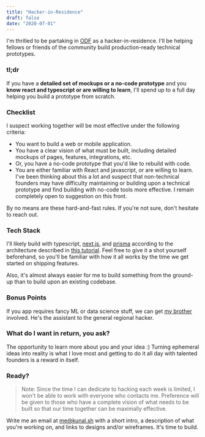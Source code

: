 ```yaml
---
title: "Hacker-in-Residence"
draft: false
date: "2020-07-01"
---
```


I'm thrilled to be partaking in [ODF](https://www.beondeck.com/) as a hacker-in-residence. I'll be helping fellows or friends of the community build production-ready technical prototypes.

### tl;dr

If you have a **detailed set of mockups or a no-code prototype** and you **know react and typescript or are willing to learn**, I'll spend up to a full day helping you build a prototype from scratch.

### Checklist

I suspect working together will be most effective under the following criteria:

- You want to build a web or mobile application.
- You have a clear vision of what must be built, including detailed mockups of pages, features, integrations, etc.
- Or, you have a no-code prototype that you'd like to rebuild with code.
- You are either familiar with React and javascript, or are willing to learn. I've been thinking about this a lot and suspect that non-technical founders may have difficulty maintaining or building upon a technical prototype and find building with no-code tools more effective. I remain completely open to suggestion on this front.

By no means are these hard-and-fast rules. If you're not sure, don't hesitate to reach out.

### Tech Stack

I'll likely build with typescript, [next.js](https://nextjs.org), and [prisma](https://prisma.io) according to the architecture described in [this tutorial](/posts/building-a-fullstack-twitter-clone). Feel free to give it a shot yourself beforehand, so you'll be familiar with how it all works by the time we get started on shipping features.

Also, it's almost always easier for me to build something from the ground-up than to build upon an existing codebase.

### Bonus Points

If you app requires fancy ML or data science stuff, we can get [my brother](https://veeraldoesdata.com) involved. He's the assistant to the general regional hacker.

### What do I want in return, you ask?

The opportunity to learn more about you and your idea :) Turning ephemeral ideas into reality is what I love most and getting to do it all day with talented founders is a reward in itself.

### Ready?

> Note: Since the time I can dedicate to hacking each week is limited, I won't be able to work with everyone who contacts me. Preference will be given to those who have a complete vision of what needs to be built so that our time together can be maximally effective.

Write me an email at [me@kunal.sh](mailto:me@kunal.sh) with a short intro, a description of what you're working on, and links to designs and/or wireframes. It's time to build.
